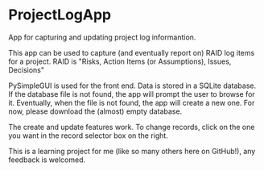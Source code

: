 # ProjectLogApp
App for capturing and updating project log informantion.

This app can be used to capture (and eventually report on) RAID log items for a project. RAID is "Risks, Action Items (or Assumptions), Issues, Decisions"

PySimpleGUI is used for the front end. Data is stored in a SQLite database. If the database file is not found, the app will prompt the user to browse for it. Eventually, when the file is not found, the app will create a new one. For now, please download the (almost) empty database. 

The create and update features work. To change records, click on the one you want in the record selector box on the right.

This is a learning project for me (like so many others here on GitHub!), any feedback is welcomed.
